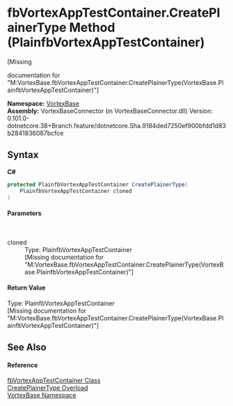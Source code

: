 # fbVortexAppTestContainer.CreatePlainerType Method (PlainfbVortexAppTestContainer)
 

\[Missing <summary> documentation for "M:VortexBase.fbVortexAppTestContainer.CreatePlainerType(VortexBase.PlainfbVortexAppTestContainer)"\]

**Namespace:**&nbsp;<a href="N_VortexBase.md">VortexBase</a><br />**Assembly:**&nbsp;VortexBaseConnector (in VortexBaseConnector.dll) Version: 0.101.0-dotnetcore.38+Branch.feature/dotnetcore.Sha.9184ded7250ef900bfdd1d83b2841836087bcfce

## Syntax

**C#**<br />
``` C#
protected PlainfbVortexAppTestContainer CreatePlainerType(
	PlainfbVortexAppTestContainer cloned
)
```


#### Parameters
&nbsp;<dl><dt>cloned</dt><dd>Type: PlainfbVortexAppTestContainer<br />\[Missing <param name="cloned"/> documentation for "M:VortexBase.fbVortexAppTestContainer.CreatePlainerType(VortexBase.PlainfbVortexAppTestContainer)"\]</dd></dl>

#### Return Value
Type: PlainfbVortexAppTestContainer<br />\[Missing <returns> documentation for "M:VortexBase.fbVortexAppTestContainer.CreatePlainerType(VortexBase.PlainfbVortexAppTestContainer)"\]

## See Also


#### Reference
<a href="T_VortexBase_fbVortexAppTestContainer.md">fbVortexAppTestContainer Class</a><br /><a href="Overload_VortexBase_fbVortexAppTestContainer_CreatePlainerType.md">CreatePlainerType Overload</a><br /><a href="N_VortexBase.md">VortexBase Namespace</a><br />